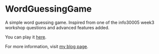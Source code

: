 # WordGuessingGame
A simple word guessing game. Inspired from one of the info30005 week3 workshop questions and advanced features added.

You can play it <a href="https://xiandew.github.io/projects/WordGuessingGame/index.html" target="_blank">here</a>.

For more information, visit <a href="https://xiandew.github.io/javascript/2019/03/19/Simple-word-guessing-game-in-JS.html" target="_blank">my blog page</a>.
